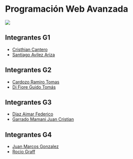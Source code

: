 # Programación Web Avanzada
![](https://pedco.uncoma.edu.ar/pluginfile.php/13856/course/section/5391/PWA60.jpeg)

## Integrantes G1
- [Cristhian Cantero](https://github.com/CristhianCantero)
- [Santiago Avilez Ariza]()

## Integrantes G2
- [Cardozo Ramiro Tomas](https://github.com/Raam4)
- [Di Fiore Guido Tomás](https://github.com/guidodf98)

## Integrantes G3
- [Diaz Aimar Federico](https://github.com/diazAimar)
- [Garrado Mamani Juan Cristian](https://github.com/cristian96-code)

## Integrantes G4
- [Juan Marcos Gonzalez](https://github.com/jmarcosg)
- [Rocio Graff](https://github.com/rociograff)
